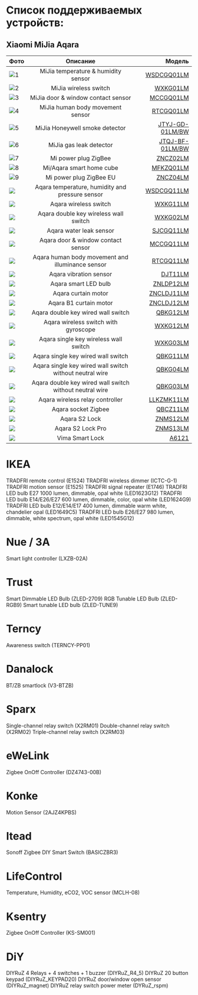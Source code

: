 # Список поддерживаемых устройств:
## Xiaomi MiJia Aqara


| Фото  | Описание  | Модель |
|:------------- |:---------------:| -------------:|
| ![1](/devices/img/WSDCGQ01LM.jpg)      | MiJia temperature & humidity sensor|[WSDCGQ01LM](/WSDCGQ01LM.md) |
| ![2](/devices/img/WXKG01LM.jpg)       | MiJia wireless switch |[WXKG01LM](/WXKG01LM.md)
| ![3](/devices/img/MCCGQ01LM.jpg)       | MiJia door & window contact sensor |[MCCGQ01LM](/MCCGQ01LM.md)
| ![4](/devices/img/RTCGQ01LM.jpg)       | MiJia human body movement sensor |[RTCGQ01LM](/RTCGQ01LM.md)
| ![5](/devices/img/JTYJ-GD-01LM_BW.jpg)        | MiJia Honeywell smoke detector |[JTYJ-GD-01LM/BW](/JTYJ-GD-01LM_BW.md)
| ![6](/devices/img/JTQJ-BF-01LM_BW.jpg)      | MiJia gas leak detector |[JTQJ-BF-01LM/BW](/JTQJ-BF-01LM_BW.md)
| ![7](/devices/img/ZNCZ02LM.jpg)      | Mi power plug ZigBee |[ZNCZ02LM](/ZNCZ02LM.md)
| ![8](/devices/img/MFKZQ01LM.jpg)      | Mi/Aqara smart home cube|[MFKZQ01LM](/MFKZQ01LM.md])
| ![9](/devices/img/ZNCZ04LM.jpg)      | Mi power plug ZigBee EU |[ZNCZ04LM](/ZNCZ04LM.md)
| ![](/devices/img/WSDCGQ11LM.jpg)      | Aqara temperature, humidity and pressure sensor |[WSDCGQ11LM](/WSDCGQ11LM.md)
| ![](/devices/img/WXKG11LM.jpg)      | Aqara wireless switch|[WXKG11LM](/WXKG11LM.md)
| ![](/devices/img/WXKG02LM.jpg)      | Aqara double key wireless wall switch |[WXKG02LM](/WXKG02LM.md)
| ![](/devices/img/SJCGQ11LM.jpg)      | Aqara water leak sensor|[SJCGQ11LM](/SJCGQ11LM.md)
| ![](/devices/img/RTCGQ11LM.jpg)      | Aqara door & window contact sensor |[MCCGQ11LM](/MCCGQ11LM.md)
| ![](/devices/img/RTCGQ01LM.jpg)      | Aqara human body movement and illuminance sensor |[RTCGQ11LM](/RTCGQ11LM.md)
| ![](/devices/img/DJT11LM.jpg)      | Aqara vibration sensor |[DJT11LM](/DJT11LM.md)
| ![](/devices/img/ZNLDP12LM.jpg)      | Aqara smart LED bulb |[ZNLDP12LM](/ZNLDP12LM.md)
| ![](/devices/img/ZNCLDJ11LM.jpg)      | Aqara curtain motor |[ZNCLDJ11LM](/ZNCLDJ11LM.md)
| ![](/devices/img/ZNCLDJ12LM.jpg)      | Aqara B1 curtain motor |[ZNCLDJ12LM](/ZNCLDJ12LM.md)
| ![](/devices/img/QBKG12LM.jpg)      | Aqara double key wired wall switch |[QBKG12LM](/QBKG12LM.md)
| ![](/devices/img/WXKG12LM.jpg)      | Aqara wireless switch with gyroscope |[WXKG12LM](/WXKG12LM.md)
| ![](/devices/img/WXKG03LM.jpg)      | Aqara single key wireless wall switch |[WXKG03LM](/WXKG03LM.md)
| ![](/devices/img/QBKG11LM.jpg)      | Aqara single key wired wall switch |[QBKG11LM](/QBKG11LM.md)
| ![](/devices/img/QBKG04LM.jpg)      | Aqara single key wired wall switch without neutral wire |[QBKG04LM](/QBKG04LM.md)
| ![](/devices/img/QBKG03LM.jpg)      | Aqara double key wired wall switch without neutral wire |[QBKG03LM](/QBKG03LM.md)
| ![](/devices/img/LLKZMK11LM.jpg)      | Aqara wireless relay controller |[LLKZMK11LM](/LLKZMK11LM.md)
| ![](/devices/img/QBCZ11LM.jpg)      | Aqara socket Zigbee|[QBCZ11LM](/QBCZ11LM.md)
| ![](/devices/img/ZNMS12LM.jpg)      | Aqara S2 Lock |[ZNMS12LM](/ZNMS12LM.md)
| ![](/devices/img/ZNMS13LM.jpg)      | Aqara S2 Lock Pro |[ZNMS13LM](/ZNMS13LM.md)
| ![](/devices/img/A6121.jpg)      | Vima Smart Lock |[A6121](/A6121.md)

# IKEA 
TRADFRI remote control (E1524)
TRADFRI wireless dimmer (ICTC-G-1)
TRADFRI motion sensor (E1525)
TRADFRI signal repeater (E1746)
TRADFRI LED bulb E27 1000 lumen, dimmable, opal white (LED1623G12)
TRADFRI LED bulb E14/E26/E27 600 lumen, dimmable, color, opal white (LED1624G9)         
TRADFRI LED bulb E12/E14/E17 400 lumen, dimmable warm white, chandelier opal (LED1649C5)
TRADFRI LED bulb E26/E27 980 lumen, dimmable, white spectrum, opal white (LED1545G12)

# Nue / 3A
Smart light controller (LXZB-02A)

# Trust 
Smart Dimmable LED Bulb (ZLED-2709)
RGB Tunable LED Bulb (ZLED-RGB9)
Smart tunable LED bulb (ZLED-TUNE9)

# Terncy 
Awareness switch (TERNCY-PP01)

# Danalock 
BT/ZB smartlock (V3-BTZB)

#  Sparx 
Single-channel relay switch (X2RM01)
Double-channel relay switch (X2RM02)
Triple-channel relay switch (X2RM03)

# eWeLink 
Zigbee OnOff Controller (DZ4743-00B)

# Konke 
Motion Sensor (2AJZ4KPBS)

# Itead 
Sonoff Zigbee DIY Smart Switch (BASICZBR3)

#  LifeControl 
Temperature, Humidity, eCO2, VOC sensor (MCLH-08)

#  Ksentry 
Zigbee OnOff Controller (KS-SM001)

#  DiY 
DIYRuZ 4 Relays + 4 switches + 1 buzzer (DIYRuZ_R4_5)
DIYRuZ 20 button keypad (DIYRuZ_KEYPAD20)
DIYRuZ door/window open sensor (DIYRuZ_magnet)
DIYRuZ relay switch power meter (DYRuZ_rspm)
